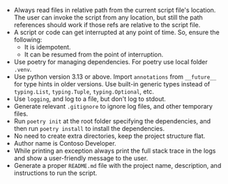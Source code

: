 - Always read files in relative path from the current script file's location. The user can invoke the script from any location, but still the path references should work if those refs are relative to the script file.
- A script or code can get interrupted at any point of time. So, ensure the following:
  + It is idempotent.
  + It can be resumed from the point of interruption.
- Use poetry for managing dependencies. For poetry use local folder `.venv`.
- Use python version 3.13 or above. Import `annotations` from `__future__` for type hints in older versions. Use built-in generic types instead of `typing.List`, `typing.Tuple`, `typing.Optional`, etc.
- Use `logging`, and log to a file, but don't log to stdout.
- Generate relevant `.gitignore` to ignore log files, and other temporary files.
- Run `poetry init` at the root folder specifying the dependencies, and then run `poetry install` to install the dependencies.
- No need to create extra directories, keep the project structure flat.
- Author name is Contoso Developer.
- While printing an exception always print the full stack trace in the logs and show a user-friendly message to the user.
- Generate a proper `README.md` file with the project name, description, and instructions to run the script.
